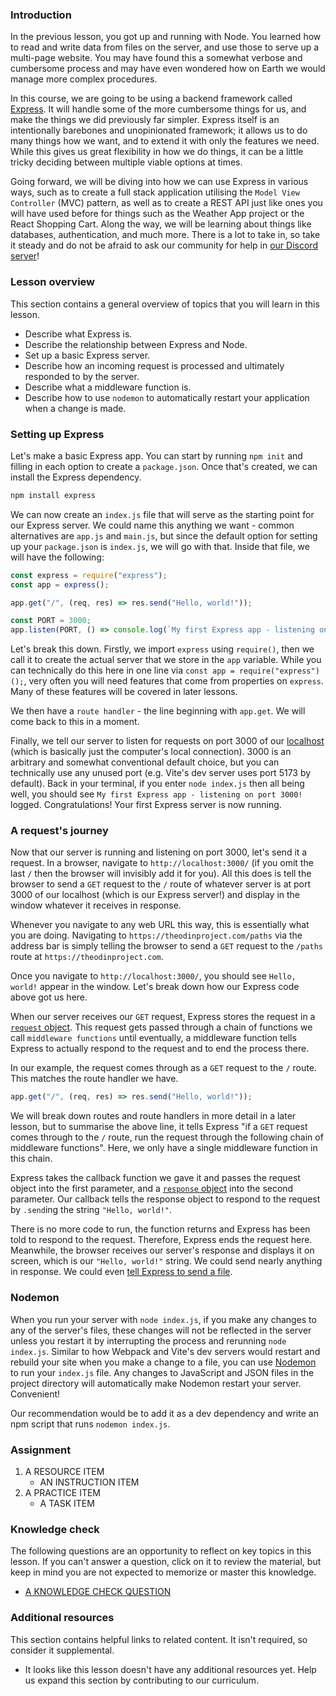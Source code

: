 ### Introduction

In the previous lesson, you got up and running with Node. You learned how to read and write data from files on the server, and use those to serve up a multi-page website. You may have found this a somewhat verbose and cumbersome process and may have even wondered how on Earth we would manage more complex procedures.

In this course, we are going to be using a backend framework called [Express](https://expressjs.com/). It will handle some of the more cumbersome things for us, and make the things we did previously far simpler. Express itself is an intentionally barebones and unopinionated framework; it allows us to do many things how we want, and to extend it with only the features we need. While this gives us great flexibility in how we do things, it can be a little tricky deciding between multiple viable options at times.

Going forward, we will be diving into how we can use Express in various ways, such as to create a full stack application utilising the `Model View Controller` (MVC) pattern, as well as to create a REST API just like ones you will have used before for things such as the Weather App project or the React Shopping Cart. Along the way, we will be learning about things like databases, authentication, and much more. There is a lot to take in, so take it steady and do not be afraid to ask our community for help in [our Discord server](https://discord.gg/theodinproject)!

### Lesson overview

This section contains a general overview of topics that you will learn in this lesson.

- Describe what Express is.
- Describe the relationship between Express and Node.
- Set up a basic Express server.
- Describe how an incoming request is processed and ultimately responded to by the server.
- Describe what a middleware function is.
- Describe how to use `nodemon` to automatically restart your application when a change is made.

### Setting up Express

Let's make a basic Express app. You can start by running `npm init` and filling in each option to create a `package.json`. Once that's created, we can install the Express dependency.

```bash
npm install express
```

We can now create an `index.js` file that will serve as the starting point for our Express server. We could name this anything we want - common alternatives are `app.js` and `main.js`, but since the default option for setting up your `package.json` is `index.js`, we will go with that. Inside that file, we will have the following:

```javascript
const express = require("express");
const app = express();

app.get("/", (req, res) => res.send("Hello, world!"));

const PORT = 3000;
app.listen(PORT, () => console.log(`My first Express app - listening on port ${PORT}!`));
```

Let's break this down. Firstly, we import `express` using `require()`, then we call it to create the actual server that we store in the `app` variable. While you can technically do this here in one line via `const app = require("express")();`, very often you will need features that come from properties on `express`. Many of these features will be covered in later lessons.

We then have a `route handler` - the line beginning with `app.get`. We will come back to this in a moment.

Finally, we tell our server to listen for requests on port 3000 of our [localhost](https://simple.wikipedia.org/wiki/Localhost) (which is basically just the computer's local connection). 3000 is an arbitrary and somewhat conventional default choice, but you can technically use any unused port (e.g. Vite's dev server uses port 5173 by default). Back in your terminal, if you enter `node index.js` then all being well, you should see `My first Express app - listening on port 3000!` logged. Congratulations! Your first Express server is now running.

### A request's journey

Now that our server is running and listening on port 3000, let's send it a request. In a browser, navigate to `http://localhost:3000/` (if you omit the last `/` then the browser will invisibly add it for you). All this does is tell the browser to send a `GET` request to the `/` route of whatever server is at port 3000 of our localhost (which is our Express server!) and display in the window whatever it receives in response.

Whenever you navigate to any web URL this way, this is essentially what you are doing. Navigating to `https://theodinproject.com/paths` via the address bar is simply telling the browser to send a `GET` request to the `/paths` route at `https://theodinproject.com`.

Once you navigate to `http://localhost:3000/`, you should see `Hello, world!` appear in the window. Let's break down how our Express code above got us here.

When our server receives our `GET` request, Express stores the request in a [`request` object](https://expressjs.com/en/4x/api.html#req). This request gets passed through a chain of functions we call `middleware functions` until eventually, a middleware function tells Express to actually respond to the request and to end the process there.

In our example, the request comes through as a `GET` request to the `/` route. This matches the route handler we have.

```javascript
app.get("/", (req, res) => res.send("Hello, world!"));
```

We will break down routes and route handlers in more detail in a later lesson, but to summarise the above line, it tells Express "if a `GET` request comes through to the `/` route, run the request through the following chain of middleware functions". Here, we only have a single middleware function in this chain.

Express takes the callback function we gave it and passes the request object into the first parameter, and a [`response` object](https://expressjs.com/en/4x/api.html#res) into the second parameter. Our callback tells the response object to respond to the request by `.send`ing the string `"Hello, world!"`.

There is no more code to run, the function returns and Express has been told to respond to the request. Therefore, Express ends the request here. Meanwhile, the browser receives our server's response and displays it on screen, which is our `"Hello, world!"` string. We could send nearly anything in response. We could even [tell Express to send a file](https://expressjs.com/en/api.html#res.sendFile).

### Nodemon

When you run your server with `node index.js`, if you make any changes to any of the server's files, these changes will not be reflected in the server unless you restart it by interrupting the process and rerunning `node index.js`. Similar to how Webpack and Vite's dev servers would restart and rebuild your site when you make a change to a file, you can use [Nodemon](https://www.npmjs.com/package//nodemon) to run your `index.js` file. Any changes to JavaScript and JSON files in the project directory will automatically make Nodemon restart your server. Convenient!

Our recommendation would be to add it as a dev dependency and write an npm script that runs `nodemon index.js`.

### Assignment

<div class="lesson-content__panel" markdown="1">

1. A RESOURCE ITEM
   - AN INSTRUCTION ITEM
1. A PRACTICE ITEM
   - A TASK ITEM

</div>

### Knowledge check

The following questions are an opportunity to reflect on key topics in this lesson. If you can't answer a question, click on it to review the material, but keep in mind you are not expected to memorize or master this knowledge.

- [A KNOWLEDGE CHECK QUESTION](A-KNOWLEDGE-CHECK-URL)

### Additional resources

This section contains helpful links to related content. It isn't required, so consider it supplemental.

- It looks like this lesson doesn't have any additional resources yet. Help us expand this section by contributing to our curriculum.
